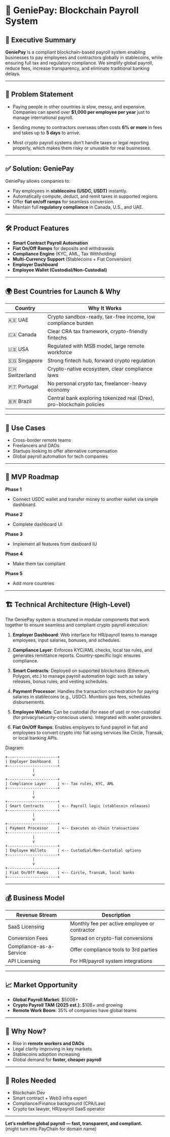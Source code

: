 # 💼 GeniePay: Blockchain Payroll System

## 🧭 Executive Summary

**GeniePay** is a compliant blockchain-based payroll system enabling businesses to pay employees and contractors globally in stablecoins, while ensuring full tax and regulatory compliance. We simplify global payroll, reduce fees, increase transparency, and eliminate traditional banking delays.

---

## 🎯 Problem Statement
- Paying people in other countries is slow, messy, and expensive. Companies can spend over **$1,000 per employee per year** just to manage international payroll.

- Sending money to contractors overseas often costs **6% or more** in fees and takes up to **5 days** to arrive.

- Most crypto payroll systems don’t handle taxes or legal reporting properly, which makes them risky or unusable for real businesses.

---

## ✅ Solution: GeniePay

GeniePay allows companies to:

- Pay employees in **stablecoins (USDC, USDT)** instantly.
- Automatically compute, deduct, and remit taxes in supported regions.
- Offer **fiat on/off ramps** for seamless conversion.
- Maintain full **regulatory compliance** in Canada, U.S., and UAE.

---

## 🛠️ Product Features

- **Smart Contract Payroll Automation**
- **Fiat On/Off Ramps** for deposits and withdrawals
- **Compliance Engine** (KYC, AML, Tax Withholding)
- **Multi-Currency Support** (Stablecoins + Fiat Conversion)
- **Employer Dashboard**
- **Employee Wallet (Custodial/Non-Custodial)**

---

## 🌍 Best Countries for Launch & Why

| Country          | Why It Works                                                          |
| ---------------- | --------------------------------------------------------------------- |
| 🇦🇪 UAE         | Crypto sandbox-ready, tax-free income, low compliance burden          |
| 🇨🇦 Canada      | Clear CRA tax framework, crypto-friendly fintechs                     |
| 🇺🇸 USA         | Regulated with MSB model, large remote workforce                      |
| 🇸🇬 Singapore   | Strong fintech hub, forward crypto regulation                         |
| 🇨🇭 Switzerland | Crypto-native ecosystem, clear compliance laws                        |
| 🇵🇹 Portugal    | No personal crypto tax, freelancer-heavy economy                      |
| 🇧🇷 Brazil      | Central bank exploring tokenized real (Drex), pro-blockchain policies |

---

## 🧩 Use Cases

- Cross-border remote teams
- Freelancers and DAOs
- Startups looking to offer alternative compensation
- Global payroll automation for tech companies

---

## 🧪 MVP Roadmap

**Phase 1**
- Connect USDC wallet and transfer money to another wallet via simple dashboard.

**Phase 2**
- Complete dashboard UI

**Phase 3**
- Implement all features from dasboard IU

**Phase 4**
- Make them tax compliant

**Phase 5**
- Add more countries

---

## 🏗️ Technical Architecture (High-Level)

The GeniePay system is structured in modular components that work together to ensure seamless and compliant crypto payroll execution:

1. **Employer Dashboard**: Web interface for HR/payroll teams to manage employees, input salaries, bonuses, and schedules.

2. **Compliance Layer**: Enforces KYC/AML checks, local tax rules, and generates remittance reports. Country-specific logic ensures compliance.

3. **Smart Contracts**: Deployed on supported blockchains (Ethereum, Polygon, etc.) to manage payroll automation logic such as salary releases, bonus rules, and vesting schedules.

4. **Payment Processor**: Handles the transaction orchestration for paying salaries in stablecoins (e.g., USDC). Monitors gas fees, schedules disbursements.

5. **Employee Wallets**: Can be custodial (for ease of use) or non-custodial (for privacy/security-conscious users). Integrated with wallet providers.

6. **Fiat On/Off Ramps**: Enables employers to fund payroll in fiat and employees to convert crypto into fiat using services like Circle, Transak, or local banking APIs.

Diagram:
```
+----------------------+
| Employer Dashboard   |
+----------------------+
            |
            v
+----------------------+
| Compliance Layer     | <-- Tax rules, KYC, AML
+----------------------+
            |
            v
+----------------------+
| Smart Contracts      | <-- Payroll logic (stablecoin releases)
+----------------------+
            |
            v
+----------------------+
| Payment Processor    | <-- Executes on-chain transactions
+----------------------+
            |
            v
+----------------------+
| Employee Wallets     | <-- Custodial/Non-Custodial options
+----------------------+
            |
            v
+----------------------+
| Fiat On/Off Ramps    | <-- Circle, Transak, local banks
+----------------------+
```

---

## 💰 Business Model

| Revenue Stream          | Description                                   |
| ----------------------- | --------------------------------------------- |
| SaaS Licensing          | Monthly fee per active employee or contractor |
| Conversion Fees         | Spread on crypto-fiat conversions             |
| Compliance-as-a-Service | Offer compliance tools to 3rd parties         |
| API Licensing           | For HR/payroll system integrations            |

---

## 📈 Market Opportunity

- **Global Payroll Market**: $500B+
- **Crypto Payroll TAM (2025 est.)**: $10B+ and growing
- **Remote Work Boom**: 35% of companies have global teams

---

## 🚀 Why Now?

- Rise in **remote workers and DAOs**
- Legal clarity improving in key markets
- Stablecoins adoption increasing
- Global demand for **faster, cheaper payroll**

---

## 🧠 Roles Needed

- Blockchain Dev
- Smart contract + Web3 infra expert
- Compliance/Finance background (CPA/Law)
- Crypto tax lawyer, HR/payroll SaaS operator

---
**Let’s redefine global payroll — fast, transparent, and compliant.** <br>
(might turn into PayChain for domain name)

